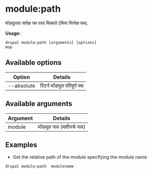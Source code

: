 # module:path
मॉड्यूलला सापेक्ष पथ परत मिळवते (किंवा निरपेक्ष पथ).

**Usage:**
```
drupal module:path [arguments] [options]
mop
```

## Available options
Option | Details
-------|-------------
--absolute | रिटर्न मॉड्यूल परिपूर्ण पथ

## Available arguments
Argument | Details
---------|-------------
module | मॉड्यूल नाव (मशीनचे नाव)

## Examples
* Get the relative path of the module specifying the module name
```
drupal module:path  modulename
```
